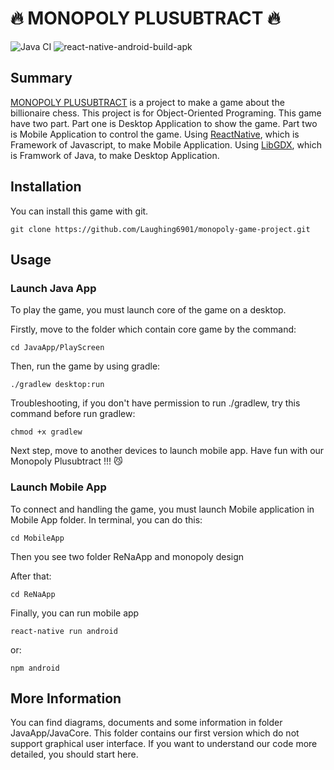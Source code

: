 # :fire: MONOPOLY PLUSUBTRACT :fire: 

![Java CI](https://github.com/Laughing6901/monopoly-game-project/workflows/Java%20CI/badge.svg) ![react-native-android-build-apk](https://github.com/Laughing6901/monopoly-game-project/workflows/react-native-android-build-apk/badge.svg)

## Summary

[MONOPOLY PLUSUBTRACT](https://en.wikipedia.org/wiki/Monopoly_(game)) is a project to make a game about the billionaire chess. This project is for Object-Oriented Programing. This game have two part. Part one is Desktop Application to show the game. Part two is Mobile Application to control the game. Using [ReactNative](https://reactnative.dev/), which is Framework of Javascript, to make Mobile Application. Using [LibGDX](https://libgdx.badlogicgames.com/), which is Framwork of Java, to make Desktop Application. 


## Installation

You can install this game with git.

    git clone https://github.com/Laughing6901/monopoly-game-project.git

## Usage

### Launch Java App

To play the game, you must launch core of the game on a desktop.

Firstly, move to the folder which contain core game by the command:

    cd JavaApp/PlayScreen
   
Then, run the game by using gradle:

    ./gradlew desktop:run
    
Troubleshooting, if you don't have permission to run ./gradlew, try this command before run gradlew:
    
    chmod +x gradlew
    
Next step, move to another devices to launch mobile app. Have fun with our Monopoly Plusubtract !!! :smirk_cat:
  
### Launch Mobile App

To connect and handling the game, you must launch Mobile application in Mobile App folder. In terminal, you can do this:

    cd MobileApp

Then you see two folder ReNaApp and monopoly design


After that:

    cd ReNaApp

Finally, you can run mobile app

    react-native run android

or: 

    npm android 

## More Information

You can find diagrams, documents and some information in folder JavaApp/JavaCore. This folder contains our first version which do not support graphical user interface. If you want to understand our code more detailed, you should start here.
